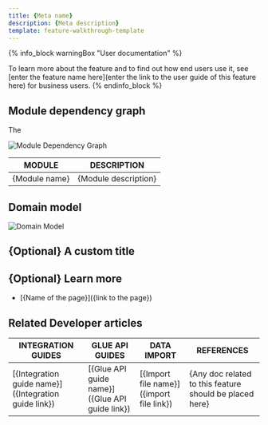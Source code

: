 ```yaml
---
title: {Meta name}
description: {Meta description}
template: feature-walkthrough-template
---
```


<!--- Feature summary. Short and precise explanation of what the feature brings in terms of functionality.
-->


<!--- Feel free to drop the following part if the User doc is not yet published-->
{% info_block warningBox "User documentation" %}

To learn more about the feature and to find out how end users use it, see [enter the feature name here](enter the link to the user guide of this feature here) for business users.
{% endinfo_block %} 

## Module dependency graph

The 

![Module Dependency Graph](https://confluence-connect.gliffy.net/embed/image/1789259c-a652-4e9c-a1ad-d5f598de43f6.png?utm_medium=live&utm_source=custom)
<!--
Diagram content:
    -The module dependency graph SHOULD contain all the modules that are specified in the feature  (don't confuse with the module in the epic)
    - The module dependency graph MAY contain other module that might be useful or required to show
Diagram styles:
    - The diagram SHOULD be drown with the same style as the example in this doc
    - Use the same distance between boxes, the same colors, the same size of the boxes
Table content:
    - The table that goes after diagram SHOULD contain all the modules that are present on the diagram
    - The table should provide the role each module plays in this feature
-->
| MODULE     | DESCRIPTION                |
|------------|----------------------------|
| {Module name} | {Module description}    |

## Domain model
<!--
- Domain model SHOULD contain all the entities that were adjusted or introduced by the feature.
- All the new connections SHOULD also be shown and highlighted properly 
- Make sure to follow the same style as in the example
-->
![Domain Model](https://confluence-connect.gliffy.net/embed/image/8b8e20ec-f509-4117-827d-983dc9dc03f8.png?utm_medium=live&utm_source=custom)

## {Optional} A custom title
<!--
- Here you CAN cover the features technical topic in more details, if needed.
- A diagram SHOULD be placed to make the content easier to grasp
-->

## {Optional} Learn more
<!-- Should contain links to the nested docs, in case the feature is split into multiple subdocuments-->
- [{Name of the page}]({link to the page})


## Related Developer articles
<!-- Usually filled by a technical writer. You can omit this part -->

|INTEGRATION GUIDES  |GLUE API GUIDES  |DATA IMPORT  | REFERENCES  |
|---------|---------|---------|--------|
| [{Integration guide name}]({Integration guide link})          | [{Glue API guide name}]({Glue API guide link})          | [{Import file name}]({import file link})           | {Any doc related to this feature should be placed here}  |
